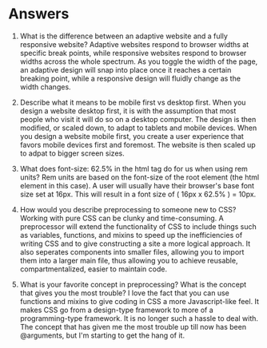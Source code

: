 # Answers

1. What is the difference between an adaptive website and a fully responsive website?
Adaptive websites respond to browser widths at specific break points, while responsive websites respond to browser widths across the whole spectrum. As you toggle the width of the page, an adaptive design will snap into place once it reaches a certain breaking point, while a responsive design will fluidly change as the width changes.

2. Describe what it means to be mobile first vs desktop first.
When you design a website desktop first, it is with the assumption that most people who visit it will do so on a desktop computer. The design is then modified, or scaled down, to adapt to tablets and mobile devices. When you design a website mobile first, you create a user experience that favors mobile devices first and foremost. The website is then scaled up to adpat to bigger screen sizes.

3. What does font-size: 62.5% in the html tag do for us when using rem units?
 Rem units are based on the font-size of the root element (the html element in this case). A user will usually have their browser's base font size set at 16px. This will result in a font size of ( 16px x 62.5% ) = 10px.

4. How would you describe preprocessing to someone new to CSS?
Working with pure CSS can be clunky and time-consuming. A preprocessor will extend the functionality of CSS to include things such as variables, functions, and mixins to speed up the inefficiencies of writing CSS and to give constructing a site a more logical approach. It also seperates components into smaller files, allowing you to import them into a larger main file, thus allowing you to achieve reusable, compartmentalized, easier to maintain code.

5. What is your favorite concept in preprocessing? What is the concept that gives you the most trouble?
I love the fact that you can use functions and mixins to give coding in CSS a more Javascript-like feel. It makes CSS go from a design-type framework to more of a programming-type framework. It is no longer such a hassle to deal with. The concept that has given me the most trouble up till now has been @arguments, but I'm starting to get the hang of it.

